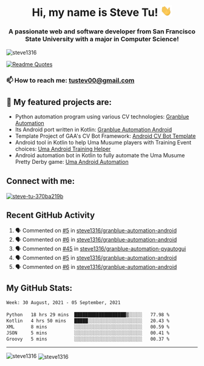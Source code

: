 <h1 align="center">Hi, my name is Steve Tu! <img src="wave.gif" alt="Wave" width="30px" /></h1>
<h3 align="center">A passionate web and software developer from San Francisco State University with a major in Computer Science!</h3>

<p align="left"> <img src="https://komarev.com/ghpvc/?username=steve1316&label=Profile%20views&color=0e75b6&style=flat" alt="steve1316" /> </p>

[![Readme Quotes](https://quotes-github-readme.vercel.app/api?type=horizontal)](https://github.com/piyushsuthar/github-readme-quotes)

### 📫 How to reach me: **tustev00@gmail.com**

## 🔭 My featured projects are:
- Python automation program using various CV technologies: [Granblue Automation](https://github.com/steve1316/granblue-automation-pyautogui)
- Its Android port written in Kotlin: [Granblue Automation Android](https://github.com/steve1316/granblue-automation-android)
- Template Project of GAA's CV Bot Framework: [Android CV Bot Template](https://github.com/steve1316/android-cv-bot-template)
- Android tool in Kotlin to help Uma Musume players with Training Event choices: [Uma Android Training Helper](https://github.com/steve1316/uma-android-training-helper)
- Android automation bot in Kotlin to fully automate the Uma Musume Pretty Derby game: [Uma Android Automation](https://github.com/steve1316/uma-android-automation)

## Connect with me:

<p align="left">
<a href="https://linkedin.com/in/steve-tu-370ba219b" target="blank"><img align="center" src="https://cdn.jsdelivr.net/npm/simple-icons@3.0.1/icons/linkedin.svg" alt="steve-tu-370ba219b" height="30" width="40" /></a>
</p>

## Recent GitHub Activity

<!--START_SECTION:activity-->
1. 🗣 Commented on [#5](https://github.com/steve1316/granblue-automation-android/issues/5) in [steve1316/granblue-automation-android](https://github.com/steve1316/granblue-automation-android)
2. 🗣 Commented on [#6](https://github.com/steve1316/granblue-automation-android/issues/6) in [steve1316/granblue-automation-android](https://github.com/steve1316/granblue-automation-android)
3. 🗣 Commented on [#45](https://github.com/steve1316/granblue-automation-pyautogui/issues/45) in [steve1316/granblue-automation-pyautogui](https://github.com/steve1316/granblue-automation-pyautogui)
4. 🗣 Commented on [#5](https://github.com/steve1316/granblue-automation-android/issues/5) in [steve1316/granblue-automation-android](https://github.com/steve1316/granblue-automation-android)
5. 🗣 Commented on [#6](https://github.com/steve1316/granblue-automation-android/issues/6) in [steve1316/granblue-automation-android](https://github.com/steve1316/granblue-automation-android)
<!--END_SECTION:activity-->

## My GitHub Stats:

<!--START_SECTION:waka-->
```text
Week: 30 August, 2021 - 05 September, 2021

Python   18 hrs 29 mins  ███████████████████▒░░░░░   77.98 % 
Kotlin   4 hrs 50 mins   █████░░░░░░░░░░░░░░░░░░░░   20.43 % 
XML      8 mins          ░░░░░░░░░░░░░░░░░░░░░░░░░   00.59 % 
JSON     5 mins          ░░░░░░░░░░░░░░░░░░░░░░░░░   00.41 % 
Groovy   5 mins          ░░░░░░░░░░░░░░░░░░░░░░░░░   00.37 % 
```
<!--END_SECTION:waka-->

---

<p><img align="left" src="https://github-readme-stats.vercel.app/api/top-langs?username=steve1316&show_icons=true&locale=en&layout=compact&theme=radical" alt="steve1316" /></p>

<p>&nbsp;<img align="center" src="https://github-readme-stats.vercel.app/api?username=steve1316&show_icons=true&locale=en&count_private=true&theme=radical" alt="steve1316" /></p>
